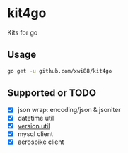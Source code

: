 # kit4go

Kits for go

## Usage

```bash
go get -u github.com/xwi88/kit4go 
```

## Supported or TODO

* [x] json
    wrap: encoding/json & jsoniter
* [x] datetime util
* [x] [version util](github.com/xwi88/version)
* [x] mysql client
* [x] aerospike client
